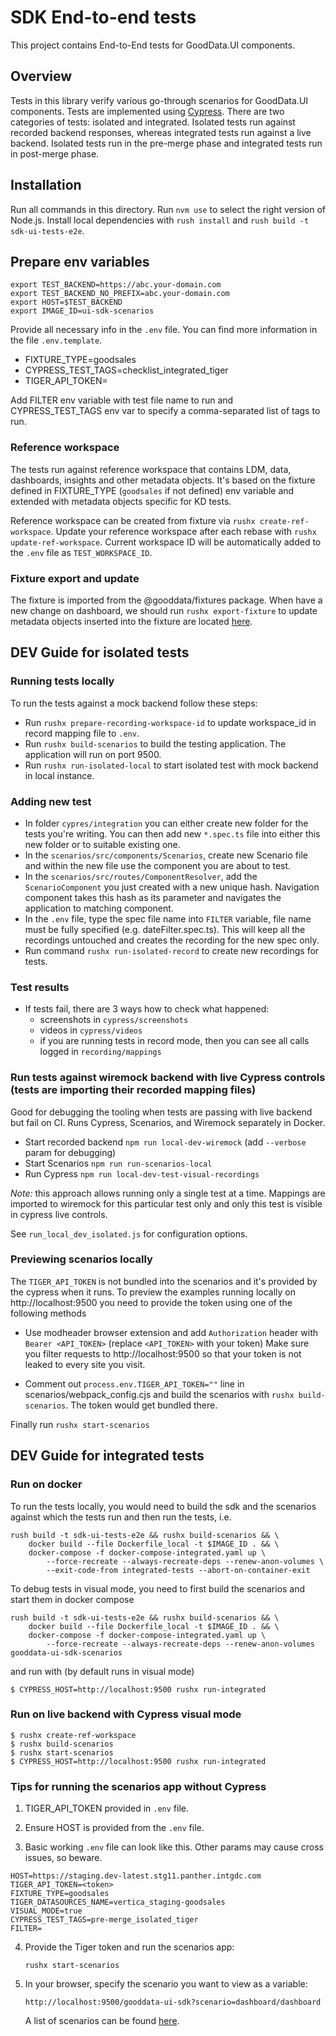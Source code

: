 # SDK End-to-end tests

This project contains End-to-End tests for GoodData.UI components.

## Overview

Tests in this library verify various go-through scenarios for GoodData.UI components. Tests are implemented using [Cypress](https://www.cypress.io/).
There are two categories of tests: isolated and integrated. Isolated tests run against recorded backend responses, whereas integrated tests
run against a live backend. Isolated tests run in the pre-merge phase and integrated tests run in post-merge phase.

## Installation

Run all commands in this directory. Run `nvm use` to select the right version of Node.js. Install local dependencies with `rush install` and `rush build -t sdk-ui-tests-e2e`.

## Prepare env variables

```
export TEST_BACKEND=https://abc.your-domain.com
export TEST_BACKEND_NO_PREFIX=abc.your-domain.com
export HOST=$TEST_BACKEND
export IMAGE_ID=ui-sdk-scenarios

```

Provide all necessary info in the `.env` file. You can find more information in the file `.env.template`.

- FIXTURE_TYPE=goodsales
- CYPRESS_TEST_TAGS=checklist_integrated_tiger
- TIGER_API_TOKEN=

Add FILTER env variable with test file name to run and CYPRESS_TEST_TAGS env var to specify a comma-separated list of tags to run.

### Reference workspace

The tests run against reference workspace that contains LDM, data, dashboards, insights and other metadata objects.
It's based on the fixture defined in FIXTURE_TYPE (`goodsales` if not defined) env variable and extended with metadata objects specific for KD tests.

Reference workspace can be created from fixture via `rushx create-ref-workspace`.
Update your reference workspace after each rebase with `rushx update-ref-workspace`.
Current workspace ID will be automatically added to the `.env` file as `TEST_WORKSPACE_ID`.

### Fixture export and update

The fixture is imported from the @gooddata/fixtures package.
When have a new change on dashboard, we should run `rushx export-fixture` to update metadata objects inserted into the fixture are located [here](./reference_workspace/fixtures).

## DEV Guide for isolated tests

### Running tests locally

To run the tests against a mock backend follow these steps:

- Run `rushx prepare-recording-workspace-id` to update workspace_id in record mapping file to `.env`.
- Run `rushx build-scenarios` to build the testing application. The application will run on port 9500.
- Run `rushx run-isolated-local` to start isolated test with mock backend in local instance.

### Adding new test

- In folder `cypres/integration` you can either create new folder for the tests you're writing. You can then add new `*.spec.ts` file into either this new folder or to suitable existing one.
- In the `scenarios/src/components/Scenarios`, create new Scenario file and within the new file use the component you are about to test.
- In the `scenarios/src/routes/ComponentResolver`, add the `ScenarioComponent` you just created with a new unique hash. Navigation component takes this hash as its parameter and navigates the application to matching component.
- In the `.env` file, type the spec file name into `FILTER` variable, file name must be fully specified (e.g. dateFilter.spec.ts). This will keep all the recordings untouched and creates the recording for the new spec only.
- Run command `rushx run-isolated-record` to create new recordings for tests.

### Test results

- If tests fail, there are 3 ways how to check what happened:
    - screenshots in `cypress/screenshots`
    - videos in `cypress/videos`
    - if you are running tests in record mode, then you can see all calls logged in `recording/mappings`

### Run tests against wiremock backend with live Cypress controls (tests are importing their recorded mapping files)

Good for debugging the tooling when tests are passing with live backend but fail on CI.
Runs Cypress, Scenarios, and Wiremock separately in Docker.

- Start recorded backend `npm run local-dev-wiremock` (add `--verbose` param for debugging)
- Start Scenarios `npm run run-scenarios-local`
- Run Cypress `npm run local-dev-test-visual-recordings`

_Note:_ this approach allows running only a single test at a time.
Mappings are imported to wiremock for this particular test only and only this test is visible in cypress live controls.

See `run_local_dev_isolated.js` for configuration options.

### Previewing scenarios locally

The `TIGER_API_TOKEN` is not bundled into the scenarios and it's provided by the cypress when it runs.
To preview the examples running locally on http://localhost:9500 you need to provide the token using one of the following methods

- Use modheader browser extension and add `Authorization` header with `Bearer <API_TOKEN>` (replace `<API_TOKEN>` with your token)
  Make sure you filter requests to http://localhost:9500 so that your token is not leaked to every site you visit.

- Comment out `process.env.TIGER_API_TOKEN=""` line in scenarios/webpack_config.cjs and build the
  scenarios with `rushx build-scenarios`. The token would get bundled there.

Finally run `rushx start-scenarios`

## DEV Guide for integrated tests

### Run on docker

To run the tests locally, you would need to build the sdk and the scenarios against which the tests run and then run the tests, i.e.

```
rush build -t sdk-ui-tests-e2e && rushx build-scenarios && \
    docker build --file Dockerfile_local -t $IMAGE_ID . && \
    docker-compose -f docker-compose-integrated.yaml up \
        --force-recreate --always-recreate-deps --renew-anon-volumes \
        --exit-code-from integrated-tests --abort-on-container-exit
```

To debug tests in visual mode, you need to first build the scenarios and start them in docker compose

```
rush build -t sdk-ui-tests-e2e && rushx build-scenarios && \
    docker build --file Dockerfile_local -t $IMAGE_ID . && \
    docker-compose -f docker-compose-integrated.yaml up \
        --force-recreate --always-recreate-deps --renew-anon-volumes gooddata-ui-sdk-scenarios
```

and run with (by default runs in visual mode)

```
$ CYPRESS_HOST=http://localhost:9500 rushx run-integrated
```

### Run on live backend with Cypress visual mode

```
$ rushx create-ref-workspace
$ rushx build-scenarios
$ rushx start-scenarios
$ CYPRESS_HOST=http://localhost:9500 rushx run-integrated
```

### Tips for running the scenarios app without Cypress

1. TIGER_API_TOKEN provided in `.env` file.

2. Ensure HOST is provided from the `.env` file.

3. Basic working `.env` file can look like this. Other params may cause cross issues, so beware.

```
HOST=https://staging.dev-latest.stg11.panther.intgdc.com
TIGER_API_TOKEN=<token>
FIXTURE_TYPE=goodsales
TIGER_DATASOURCES_NAME=vertica_staging-goodsales
VISUAL_MODE=true
CYPRESS_TEST_TAGS=pre-merge_isolated_tiger
FILTER=
```

4. Provide the Tiger token and run the scenarios app:

    ```
    rushx start-scenarios
    ```

5. In your browser, specify the scenario you want to view as a variable:

    ```
    http://localhost:9500/gooddata-ui-sdk?scenario=dashboard/dashboard
    ```

    A list of scenarios can be found [here](https://github.com/gooddata/gooddata-ui-sdk/blob/master/libs/sdk-ui-tests-e2e/scenarios/src/routes/ComponentResolver.tsx#L294).
